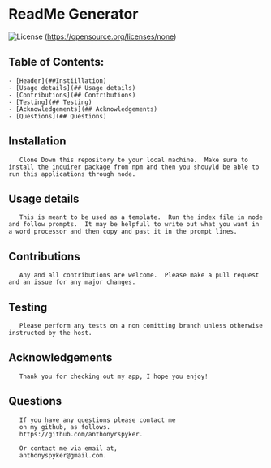 # ReadMe Generator



   ![License](https://img.shields.io/static/v1?label=License&message=none&color=green)
   (https://opensource.org/licenses/none)
       
   ## Table of Contents:
    - [Header](##Instiillation)
    - [Usage details](## Usage details)
    - [Contributions](## Contributions)
    - [Testing](## Testing)
    - [Acknowledgements](## Acknowledgements)
    - [Questions](## Questions)

   

   ## Installation
       
       Clone Down this repository to your local machine.  Make sure to install the inquirer package from npm and then you shouyld be able to run this applications through node.
       
   ## Usage details
       
       This is meant to be used as a template.  Run the index file in node and follow prompts.  It may be helpfull to write out what you want in a word processor and then copy and past it in the prompt lines.
       
   ## Contributions
       
       Any and all contributions are welcome.  Please make a pull request and an issue for any major changes.
       
   ## Testing
       
       Please perform any tests on a non comitting branch unless otherwise instructed by the host.
       
   ## Acknowledgements

       Thank you for checking out my app, I hope you enjoy!
    
   ## Questions
       
       If you have any questions please contact me
       on my github, as follows.
       https://github.com/anthonyrspyker.
       
       Or contact me via email at,
       anthonyspyker@gmail.com.
       

